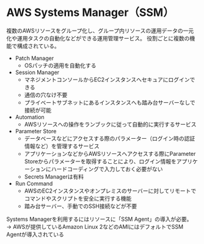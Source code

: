 # AWS Systems Manager（SSM）
複数のAWSリソースをグループ化し、グループ内リソースの運用データの一元化や運用タスクの自動化などができる運用管理サービス。
役割ごとに複数の機能で構成されている。

* Patch Manager
  * OSパッチの適用を自動化する
* Session Manager
  * マネジメントコンソールからEC2インスタンスへセキュアにログインできる
  * 通信の穴なけ不要
  * プライベートサブネットにあるインスタンスへも踏み台サーバーなしで接続が可能
* Automation
  * AWSリソースへの操作をランブックに従って自動的に実行するサービス
* Parameter Store
  * データベースなどにアクセスする際のパラメーター（ログイン時の認証情報など）を管理するサービス
  * アプリケーションなどからAWSリソースへアクセスする際にParameter Storeからパラメーターを取得することにより、ログイン情報をアプリケーションにハードコーディングで入力しておく必要がない
  * Secrets Managerは有料
* Run Command
  * AWSのEC2インスタンスやオンプレミスのサーバーに対してリモートでコマンドやスクリプトを安全に実行する機能
  * 踏み台サーバー、手動でのSSH接続などが不要

Systems Managerを利用するにはリソースに「SSM Agent」の導入が必要。  
 → AWSが提供しているAmazon Linux 2などのAMIにはデフォルトでSSM Agentが導入されている


